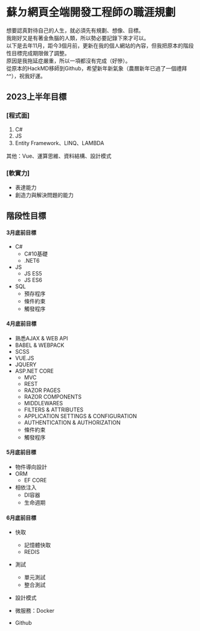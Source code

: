 # 蘇ㄉ網頁全端開發工程師の職涯規劃

想要認真對待自己的人生，就必須先有規劃、想像、目標。<br>
我剛好又是有著金魚腦的人類，所以勢必要記錄下來才可以。<br>
以下是去年11月，距今3個月前，更新在我的個人網站的內容，但我把原本的階段性目標完成期限做了調整。<br>
原因是我拖延症嚴重，所以一項都沒有完成（好慘）。<br>
從原本的HackMD移師到Github，希望新年新氣象（農曆新年已過了一個禮拜^^），祝我好運。

## 2023上半年目標

### [程式面]
1. C#
2. JS
3. Entity Framework、LINQ、LAMBDA

其他：Vue、運算思維、資料結構、設計模式

### [軟實力]
- 表達能力
- 創造力與解決問題的能力

## 階段性目標

#### 3月底前目標
* C#
    * C#10基礎
    * .NET6
* JS
    * JS ES5
    * JS ES6
* SQL
    * 預存程序
    * 條件約束
    * 觸發程序

#### 4月底前目標
* 熟悉AJAX & WEB API
* BABEL & WEBPACK
* SCSS
* VUE.JS
* JQUERY
* ASP.NET CORE
    * MVC
    * REST
    * RAZOR PAGES
    * RAZOR COMPONENTS
    * MIDDLEWARES
    * FILTERS & ATTRIBUTES
    * APPLICATION SETTINGS & CONFIGURATION
    * AUTHENTICATION & AUTHORIZATION
    * 條件約束
    * 觸發程序

#### 5月底前目標
* 物件導向設計
* ORM
    * EF CORE
* 相依注入
    * DI容器
    * 生命週期

#### 6月底前目標
* 快取
    * 記憶體快取
    * REDIS
* 測試
    * 單元測試
    * 整合測試
* 設計模式

* 微服務：Docker
* Github

